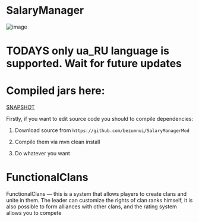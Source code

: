 # SalaryManager
![image](https://github.com/bezumnui/FunctionalClansWithSalaryManager/assets/57602929/5c8efa50-066b-4b0b-b84d-b36085428ef3)


# TODAYS only ua_RU language is supported. Wait for future updates

# Compiled jars here:

[SNAPSHOT](https://github.com/bezumnui/FunctionalClansWithSalaryManager/releases/tag/SNAPHOT_1.0.5.7.2)

Firstly, if you want to edit source code you should to compile dependencies:

1. Download source from `https://github.com/bezumnui/SalaryManagerMod`

2. Compile them via mvn clean install

3. Do whatever you want



# FunctionalClans
FunctionalClans — this is a system that allows players to create clans and unite in them. The leader can customize the rights of clan ranks himself, it is also possible to form alliances with other clans, and the rating system allows you to compete​

